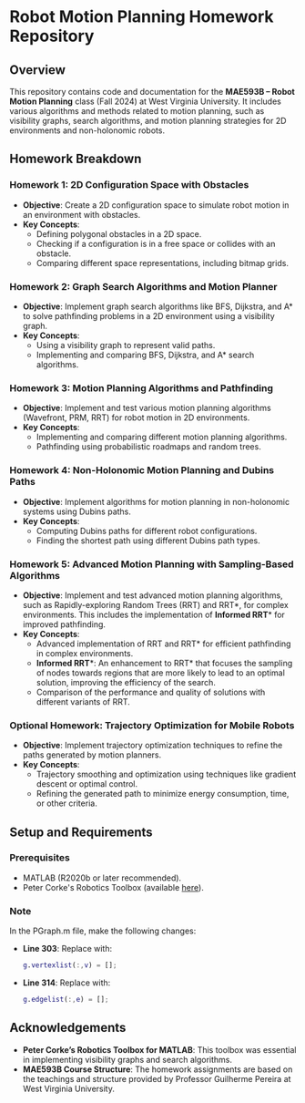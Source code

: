 # Robot Motion Planning Homework Repository

## Overview

This repository contains code and documentation for the **MAE593B – Robot Motion Planning** class (Fall 2024) at West Virginia University. It includes various algorithms and methods related to motion planning, such as visibility graphs, search algorithms, and motion planning strategies for 2D environments and non-holonomic robots.

## Homework Breakdown

### **Homework 1: 2D Configuration Space with Obstacles**
- **Objective**: Create a 2D configuration space to simulate robot motion in an environment with obstacles.
- **Key Concepts**:
  - Defining polygonal obstacles in a 2D space.
  - Checking if a configuration is in a free space or collides with an obstacle.
  - Comparing different space representations, including bitmap grids.

### **Homework 2: Graph Search Algorithms and Motion Planner**
- **Objective**: Implement graph search algorithms like BFS, Dijkstra, and A* to solve pathfinding problems in a 2D environment using a visibility graph.
- **Key Concepts**:
  - Using a visibility graph to represent valid paths.
  - Implementing and comparing BFS, Dijkstra, and A* search algorithms.

### **Homework 3: Motion Planning Algorithms and Pathfinding**
- **Objective**: Implement and test various motion planning algorithms (Wavefront, PRM, RRT) for robot motion in 2D environments.
- **Key Concepts**:
  - Implementing and comparing different motion planning algorithms.
  - Pathfinding using probabilistic roadmaps and random trees.

### **Homework 4: Non-Holonomic Motion Planning and Dubins Paths**
- **Objective**: Implement algorithms for motion planning in non-holonomic systems using Dubins paths.
- **Key Concepts**:
  - Computing Dubins paths for different robot configurations.
  - Finding the shortest path using different Dubins path types.

### **Homework 5: Advanced Motion Planning with Sampling-Based Algorithms**
- **Objective**: Implement and test advanced motion planning algorithms, such as Rapidly-exploring Random Trees (RRT) and RRT*, for complex environments. This includes the implementation of **Informed RRT*** for improved pathfinding.
- **Key Concepts**:
  - Advanced implementation of RRT and RRT* for efficient pathfinding in complex environments.
  - **Informed RRT***: An enhancement to RRT* that focuses the sampling of nodes towards regions that are more likely to lead to an optimal solution, improving the efficiency of the search.
  - Comparison of the performance and quality of solutions with different variants of RRT.

### **Optional Homework: Trajectory Optimization for Mobile Robots**
- **Objective**: Implement trajectory optimization techniques to refine the paths generated by motion planners.
- **Key Concepts**:
  - Trajectory smoothing and optimization using techniques like gradient descent or optimal control.
  - Refining the generated path to minimize energy consumption, time, or other criteria.

## Setup and Requirements

### Prerequisites
- MATLAB (R2020b or later recommended).
- Peter Corke's Robotics Toolbox (available [here](https://petercorke.com/toolboxes/robotics-toolbox/)).

### Note

In the PGraph.m file, make the following changes:

- **Line 303**: Replace with:
  
  ```matlab
  g.vertexlist(:,v) = [];

- **Line 314**: Replace with:	

  ```matlab
  g.edgelist(:,e) = [];

## Acknowledgements

- **Peter Corke’s Robotics Toolbox for MATLAB**: This toolbox was essential in implementing visibility graphs and search algorithms.
- **MAE593B Course Structure**: The homework assignments are based on the teachings and structure provided by Professor Guilherme Pereira at West Virginia University.





